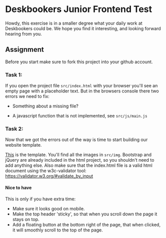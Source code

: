 # Deskbookers Junior Frontend Test

Howdy, this exercise is in a smaller degree what your daily work at Deskbookers could be. We hope you find it interesting, and looking forward hearing from you.

## Assignment

Before you start make sure to fork this project into your github account.

### Task 1:
If you open the project file `src/index.html` with your browser you'll see an empty page with a placeholder text. But in the browsers console there two errors we need to fix:

* Something about a missing file?

* A javascript function that is not implemented, see `src/js/main.js`

### Task 2:

Now that we got the errors out of the way is time to start building our website template.

<a href="http://i.imgur.com/mLE8H5k.jpg">This</a> is the template. You'll find all the images in `src/img`. Bootstrap and jQuery are already included in the html project, so you shouldn't need to add anything else.
Also make sure that the index.html file is a valid html document using the w3c-validator tool: https://validator.w3.org/#validate_by_input

#### Nice to have

This is only if you have extra time:

* Make sure it looks good on mobile.
* Make the top header 'sticky', so that when you scroll down the page it stays on top.
* Add a floating button at the bottom right of the page, that when clicked, it will smoothly scroll to the top of the page.
